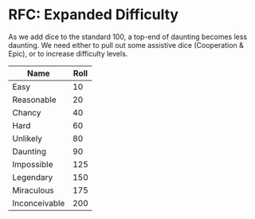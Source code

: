 # RFC: Expanded Difficulty

As we add dice to the standard 100, a top-end of daunting becomes less
daunting. We need either to pull out some assistive dice (Cooperation
& Epic), or to increase difficulty levels.

Name           | Roll
----           |------
Easy           | 10
Reasonable     | 20
Chancy         | 40
Hard           | 60
Unlikely       | 80
Daunting       | 90
Impossible     | 125
Legendary      | 150
Miraculous     | 175
Inconceivable  | 200
